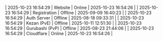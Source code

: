| 2025-10-23 16:54:29 | Website | Online | 2025-10-23 16:54:26 |
| 2025-10-23 16:54:29 | Registration | Offline | 2025-09-09 16:40:23 |
| 2025-10-23 16:54:29 | Auth Server | Offline | 2025-08-18 09:33:31 |
| 2025-10-23 16:54:29 | Kezan (PvE) | Offline | 2025-10-11 12:51:30 |
| 2025-10-23 16:54:29 | Gurubashi (PvP) | Offline | 2025-08-23 21:44:06 |
| 2025-10-23 16:54:29 | Cloudflare | Online | 2025-10-23 16:54:26 |
